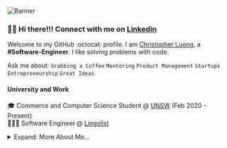 ![Banner](https://raw.github.com/Chris-Luong/Chris-Luong/master/images/ChrisLinkedInBanner.png)

### 👋🏼 Hi there!!! Connect with me on [Linkedin](https://www.linkedin.com/in/christopherluong3)

Welcome to my GitHub :octocat: profile. I am [Christopher Luong](https://www.linkedin.com/in/christopherluong3), a **#Software-Engineer**. I like solving problems with code.

Ask me about: `Grabbing a Coffee` `Mentoring` `Product Management` `Startups` `Entrepreneurship` `Great Ideas`

#### University and Work

🎓 Commerce and Computer Science Student @ [UNSW](https://www.unsw.edu.au) (Feb 2020 - Present)  
👨🏼‍💻 Software Engineer @ [Lingolist](https://www.lingolist.com.au/)


<details>

<summary>Expand: More About Me...</summary>

<p>

```javascript
const Chris = {
  code: [JavaScript, TypeScript, Ruby, Python, C],
  tools: [React, Node.js, Firebase, Strapi, Ghost, GitHub, AWS, GCP],
  architecture: ["microservices", "event-driven", "layered"],
  techCommunities: {
    coorganizer: "UNSW CSESOC",
    mentor: ["Student Peer Mentor", "Local Hackathon(s) Mentor", "IT Director"],
  },
  challenge: "This year, I want to launch Lingo List, learn React, and understand production monitoring KPIs.",
};
```

#### Recent Projects

#### 🌏 UNSW Business Society website

<a href="https://www.unswbsoc.com/">
    <img align="left" src="https://raw.github.com/Chris-Luong/Chris-Luong/master/images/bsoc ss.png" width="300">
</a>
UNSW Business Society is the largest society at the University of New South Wales with over 11,000 members and the society hosts 75+ events every year. These events are aimed at fostering the devlopment of students from the Business School by enhancing their social, personal and professional skills.

I used Webflow to create the website and make it responsive with my co-director and Godadddy to host it. The website contains multiple pages showcasing different aspects of the society including a blog page to give students information on various topics and a signup page to allow people to signup to the mailing list.
</p>
<p>

####  💵 Lingo List

<a href="https://www.lingolist.com.au/">
	<img align="left" src="https://raw.github.com/jhingun1/jhingun1/master/images/Erxes.png" width="300">
</a>

[Lingo List](https://www.Lingolist.com.au/) is a
</p>
